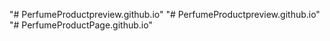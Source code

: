 "# PerfumeProductpreview.github.io" 
"# PerfumeProductpreview.github.io" 
"# PerfumeProductPage.github.io" 
